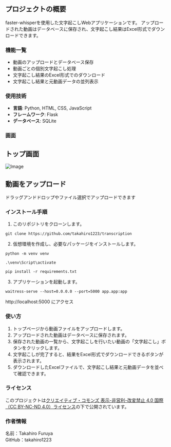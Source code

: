 ## プロジェクトの概要
faster-whisperを使用した文字起こしWebアプリケーションです。
アップロードされた動画はデータベースに保存され、文字起こし結果はExcel形式でダウンロードできます。

### 機能一覧

- 動画のアップロードとデータベース保存
- 動画ごとの個別文字起こし処理
- 文字起こし結果のExcel形式でのダウンロード
- 文字起こし結果と元動画データの並列表示

### 使用技術

- **言語**: Python, HTML, CSS, JavaScript
- **フレームワーク**: Flask
- **データベース**: SQLite

### 画面

## トップ画面
![Image](https://github.com/user-attachments/assets/fbf0e6d6-2ee3-4312-a0df-ad6dafce1b6d)

## 動画をアップロード
ドラッグアンドドロップやファイル選択でアップロードできます


### インストール手順

1. このリポジトリをクローンします。
```
git clone https://github.com/takahiro1223/transcription
```

2. 仮想環境を作成し、必要なパッケージをインストールします。
```
python -m venv venv
```
```
.\venv\Script\activate
```
```
pip install -r requirements.txt
```
3. アプリケーションを起動します。
```
waitress-serve --host=0.0.0.0 --port=5000 app.app:app
```
http://localhost:5000 にアクセス

### 使い方

1. トップページから動画ファイルをアップロードします。
2. アップロードされた動画はデータベースに保存されます。
3. 保存された動画の一覧から、文字起こしを行いたい動画の「文字起こし」ボタンをクリックします。
4. 文字起こしが完了すると、結果をExcel形式でダウンロードできるボタンが表示されます。
5. ダウンロードしたExcelファイルで、文字起こし結果と元動画データを並べて確認できます。

### ライセンス

このプロジェクトは[クリエイティブ・コモンズ 表示-非営利-改変禁止 4.0 国際（CC BY-NC-ND 4.0）ライセンス](https://creativecommons.org/licenses/by-nc-nd/4.0/deed.ja)の下で公開されています。

### 作者情報

名前：Takahiro Furuya  
GitHub：takahiro1223
